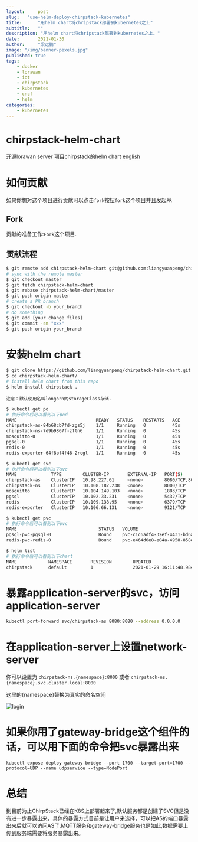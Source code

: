 ```yaml
---
layout:     post 
slug:   "use-helm-deploy-chirpstack-kubernetes"
title:      "用helm chart将chripstack部署到kubernetes之上"
subtitle:   ""
description: "用helm chart将chripstack部署到kubernetes之上。"  
date:       2021-01-30
author:     "梁远鹏"
image: "/img/banner-pexels.jpg"
published: true
tags: 
    - docker
    - lorawan
    - iot
    - chirpstack
    - kubernetes
    - cncf
    - helm
categories: 
    - kubernetes
---
```


# chirpstack-helm-chart
开源lorawan server 项目chirpstack的helm chart [english](../README.md)

# 如何贡献
如果你想对这个项目进行贡献可以点击`fork`按钮`fork`这个项目并且发起`PR`

## Fork  
贡献的准备工作:`Fork`这个项目.

## 贡献流程  

```bash
$ git remote add chirpstack-helm-chart git@github.com:liangyuanpeng/chirpstack-helm-chart.git
# sync with the remote master
$ git checkout master
$ git fetch chirpstack-helm-chart
$ git rebase chirpstack-helm-chart/master
$ git push origin master
# create a PR branch
$ git checkout -b your_branch   
# do something
$ git add [your change files]
$ git commit -sm "xxx"
$ git push origin your_branch  
```  
# 安装helm chart

```bash
$ git clone https://github.com/liangyuanpeng/chirpstack-helm-chart.git  
$ cd chirpstack-helm-chart/  
# install helm chart from this repo
$ helm install chirpstack .   
```  

`注意：默认使用名叫longorn的storageClass存储.`

```bash
$ kubectl get po 
# 执行命令后可以看到以下pod
NAME                              READY   STATUS    RESTARTS   AGE
chirpstack-as-84b68cb7fd-zgs5j    1/1     Running   0          45s
chirpstack-ns-7d9b9867f-zftn6     1/1     Running   0          45s
mosquitto-0                       1/1     Running   0          45s
pgsql-0                           1/1     Running   0          45s
redis-0                           1/1     Running   0          45s
redis-exporter-64f8bf4f46-2rcgl   1/1     Running   0          45s
```  

```bash
$ kubectl get svc
# 执行命令后可以看到以下svc
NAME             TYPE        CLUSTER-IP       EXTERNAL-IP   PORT(S)                      AGE
chirpstack-as    ClusterIP   10.98.227.61     <none>        8080/TCP,8001/TCP,8003/TCP   77s
chirpstack-ns    ClusterIP   10.108.182.238   <none>        8000/TCP                     77s
mosquitto        ClusterIP   10.104.149.103   <none>        1883/TCP                     77s
pgsql            ClusterIP   10.102.33.231    <none>        5432/TCP                     77s
redis            ClusterIP   10.109.138.95    <none>        6379/TCP                     77s
redis-exporter   ClusterIP   10.106.66.131    <none>        9121/TCP                     77s
```  

```bash
$ kubectl get pvc
# 执行命令后可以看到以下pvc
NAME                               STATUS   VOLUME                                     CAPACITY   ACCESS MODES   STORAGECLASS   AGE
pgsql-pvc-pgsql-0                  Bound    pvc-c1c6adf4-32ef-4431-bd6a-3825a6ef408c   96Mi       RWO            longhorn       3d
redis-pvc-redis-0                  Bound    pvc-e464d0e8-e04a-4958-858e-5efef1aeba9c   48Mi       RWO            longhorn       3d
```  

```bash
$ helm list
# 执行命令后可以看到以下chart
NAME            NAMESPACE       REVISION        UPDATED                                 STATUS          CHART                           APP VERSION
chirpstack      default         1               2021-01-29 16:11:48.984574857 +0800 CST deployed        chirpstack-helm-chart-0.1.0     1.16.0
```   
# 暴露application-server的svc，访问application-server
```bash
kubectl port-forward svc/chirpstack-as 8080:8080 --address 0.0.0.0
```

# 在application-server上设置network-server

你可以设置为 `chirpstack-ns.{namespace}:8000` 或者 `chirpstack-ns.{namespace}.svc.cluster.local:8000`    

这里的{namespace}替换为真实的命名空间

![login](https://res.cloudinary.com/lyp/image/upload/v1612010769/hugo/blog.github.io/chirpstack/create-ns.jpg)

#  如果你用了gateway-bridge这个组件的话，可以用下面的命令把svc暴露出来

```
kubectl expose deploy gateway-bridge --port 1700 --target-port=1700 --protocol=UDP --name udpservice --type=NodePort  
```  

# 总结  

到目前为止ChirpStack已经在K8S上部署起来了,默认服务都是创建了SVC但是没有进一步暴露出来，具体的暴露方式目前是让用户来选择，可以把AS的端口暴露出来后就可以访问AS了.MQTT服务和gateway-bridge服务也是如此,数据需要上传到服务端需要将服务暴露出来。